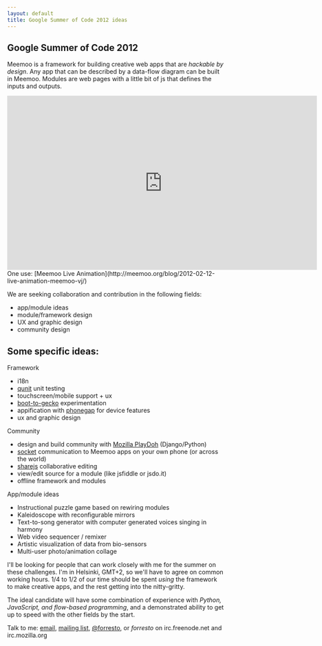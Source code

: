 ```yaml
---
layout: default
title: Google Summer of Code 2012 ideas
---
```


Google Summer of Code 2012
--------------------------

Meemoo is a framework for building creative web apps that are *hackable by design*.
Any app that can be described by a data-flow diagram can be built in Meemoo.
Modules are web pages with a little bit of js that defines the inputs and outputs.

<iframe width="720" height="405" src="http://www.youtube.com/embed/T_tCyYGLWKM?rel=0" frameborder="0" allowfullscreen></iframe>  
One use: [Meemoo Live Animation](http://meemoo.org/blog/2012-02-12-live-animation-meemoo-vj/)

We are seeking collaboration and contribution in the following fields:

* app/module ideas
* module/framework design 
* UX and graphic design
* community design

Some specific ideas:
--------------------

Framework

* i18n
* [qunit](http://docs.jquery.com/QUnit) unit testing
* touchscreen/mobile support + ux
* [boot-to-gecko](https://wiki.mozilla.org/B2G) experimentation
* appification with [phonegap](https://github.com/phonegap) for device features
* ux and graphic design

Community

* design and build community with [Mozilla PlayDoh](https://github.com/mozilla/playdoh) (Django/Python)
* [socket](http://socket.io/) communication to Meemoo apps on your own phone (or across the world)
* [sharejs](http://sharejs.org/) collaborative editing
* view/edit source for a module (like jsfiddle or jsdo.it)  
* offline framework and modules

App/module ideas

* Instructional puzzle game based on rewiring modules
* Kaleidoscope with reconfigurable mirrors
* Text-to-song generator with computer generated voices singing in harmony
* Web video sequencer / remixer
* Artistic visualization of data from bio-sensors
* Multi-user photo/animation collage

I'll be looking for people that can work closely with me for the summer on these challenges. I'm in Helsinki, GMT+2, so we'll have to agree on common working hours.
1/4 to 1/2 of our time should be spent *using* the framework to make creative apps, and the rest getting into the nitty-gritty.

The ideal candidate will have some combination of experience with *Python, JavaScript, and flow-based programming*, and a demonstrated ability to get up to speed with the other fields by the start.

Talk to me: [email](mailto:forrest@sembiki.com), [mailing list](https://groups.google.com/d/forum/meemoojs), [@forresto](http://twitter.com/forresto), or *forresto* on irc.freenode.net and irc.mozilla.org
